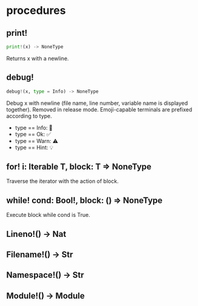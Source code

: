 # procedures

## print!

```python
print!(x) -> NoneType
```

   Returns x with a newline.

## debug&excl;

```python
debug!(x, type = Info) -> NoneType
```

Debug x with newline (file name, line number, variable name is displayed together). Removed in release mode.
Emoji-capable terminals are prefixed according to type.

* type == Info: 💬
* type == Ok: ✅
* type == Warn: ⚠️
* type == Hint: 💡

## for! i: Iterable T, block: T => NoneType

Traverse the iterator with the action of block.

## while! cond: Bool!, block: () => NoneType

Execute block while cond is True.

## Lineno!() -> Nat

## Filename!() -> Str

## Namespace!() -> Str

## Module!() -> Module